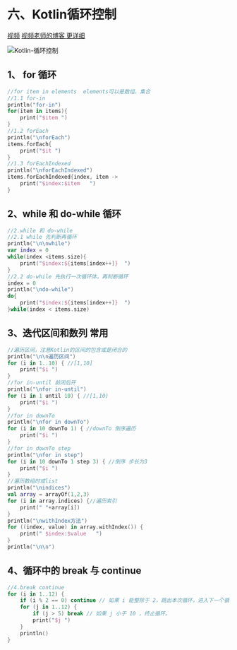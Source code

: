 # 六、Kotlin循环控制

[视频](https://www.imooc.com/video/23360)   [视频老师的博客 更详细](https://www.songyubao.com/book/primary/kotlin/kotlin-condition-loop.html)

![Kotlin-循环控制](https://cdn.jsdelivr.net/gh/hairlyOwl/photo@master/Kotlin-循环控制.70mg36ovhxg0.png)

## 1、 for 循环

```kotlin
//for item in elements  elements可以是数组、集合
//1.1 for-in
println("for-in")
for(item in items){
    print("$item ")
}
//1.2 forEach
println("\nforEach")
items.forEach{
    print("$it ")
}
//1.3 forEachIndexed
println("\nforEachIndexed")
items.forEachIndexed{index, item ->
    print("$index:$item   ")
}
```

## 2、while 和 do-while 循环

```kotlin
//2.while 和 do-while
//2.1 while 先判断再循环
println("\n\nwhile")
var index = 0
while(index <items.size){
    print("$index:${items[index++]}  ")
}
//2.2 do-while 先执行一次循环体，再判断循环
index = 0
println("\ndo-while")
do{
    print("$index:${items[index++]}  ")
}while(index < items.size)
```

## 3、迭代区间和数列 常用

```kotlin
//遍历区间，注意Kotlin的区间的包含或是闭合的
println("\n\n遍历区间")
for (i in 1..10) { //[1,10]
    print("$i ")
}
//for in-until 前闭后开
println("\nfor in-until")
for (i in 1 until 10) { //[1,10)
    print("$i ")
}
//for in downTo
println("\nfor in downTo")
for (i in 10 downTo 1) { //downTo 倒序遍历
    print("$i ")
}
//for in downTo step
println("\nfor in step")
for (i in 10 downTo 1 step 3) { //倒序 步长为3
    print("$i ")
}
//遍历数组时或list
println("\nindices")
val array = arrayOf(1,2,3)
for (i in array.indices) {//遍历索引
    print(" "+array[i])
}
println("\nwithIndex方法")
for ((index, value) in array.withIndex()) {
    print(" $index:$value   ")
}
println("\n\n")
```

## 4、循环中的 break 与 continue

```kotlin
//4.break continue
for (i in 1..12) {
    if (i % 2 == 0) continue // 如果 i 能整除于 2，跳出本次循环，进入下一个循环
    for (j in 1..12) {
        if (j > 5) break // 如果 j 小于 10 ，终止循环。
        print("$j ")
    }
    println()
}
```


